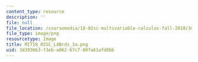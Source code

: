 ```yaml
---
content_type: resource
description: ''
file: null
file_location: /coursemedia/18-02sc-multivariable-calculus-fall-2010/3d393063f3eba06267c780fa61afd8bb_MIT18_02SC_L4Brds_3a.png
file_type: image/png
resourcetype: Image
title: MIT18_02SC_L4Brds_3a.png
uid: 3d393063-f3eb-a062-67c7-80fa61afd8bb
---
```

